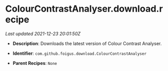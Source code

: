 # ColourContrastAnalyser.download.recipe

_Last updated 2021-12-23 20:01:50Z_

- **Description**: Downloads the latest version of Colour Contrast Analyser.

- **Identifier**: `com.github.foigus.download.ColourContrastAnalyser`

- **Parent Recipes**: `None`
